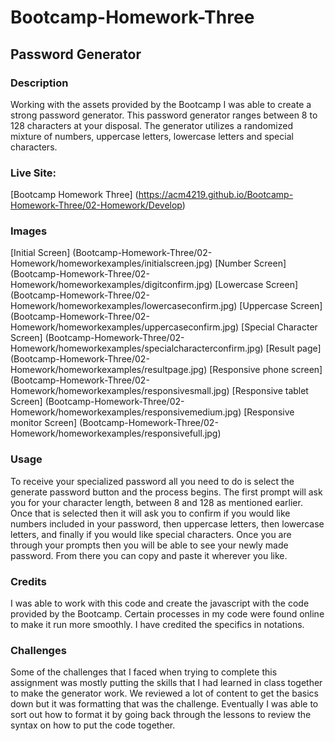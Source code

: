 # Bootcamp-Homework-Three
## Password Generator

### Description
Working with the assets provided by the Bootcamp I was able to create a strong password generator. This password generator ranges between 8 to 128 characters at your disposal. The generator utilizes a randomized mixture of numbers, uppercase letters, lowercase letters and special characters. 

### Live Site:
 [Bootcamp Homework Three] (https://acm4219.github.io/Bootcamp-Homework-Three/02-Homework/Develop)

 ### Images
 [Initial Screen] (Bootcamp-Homework-Three/02-Homework/homeworkexamples/initialscreen.jpg)
 [Number Screen] (Bootcamp-Homework-Three/02-Homework/homeworkexamples/digitconfirm.jpg)
 [Lowercase Screen] (Bootcamp-Homework-Three/02-Homework/homeworkexamples/lowercaseconfirm.jpg)
 [Uppercase Screen] (Bootcamp-Homework-Three/02-Homework/homeworkexamples/uppercaseconfirm.jpg)
 [Special Character Screen] (Bootcamp-Homework-Three/02-Homework/homeworkexamples/specialcharacterconfirm.jpg)
 [Result page] (Bootcamp-Homework-Three/02-Homework/homeworkexamples/resultpage.jpg)
 [Responsive phone screen] (Bootcamp-Homework-Three/02-Homework/homeworkexamples/responsivesmall.jpg)
 [Responsive tablet Screen] (Bootcamp-Homework-Three/02-Homework/homeworkexamples/responsivemedium.jpg)
 [Responsive monitor Screen] (Bootcamp-Homework-Three/02-Homework/homeworkexamples/responsivefull.jpg)

### Usage
To receive your specialized password all you need to do is select the generate password button and the process begins. The first prompt will ask you for your character length, between 8 and 128 as mentioned earlier. Once that is selected then it will ask you to confirm if you would like numbers included in your password, then uppercase letters, then lowercase letters, and finally if you would like special characters. Once you are through your prompts then you will be able to see your newly made password. From there you can copy and paste it wherever you like.

### Credits 
I was able to work with this code and create the javascript with the code provided by the Bootcamp. Certain processes in my code were found online to make it run more smoothly. I have credited the specifics in notations.

### Challenges 
Some of the challenges that I faced when trying to complete this assignment was mostly putting the skills that I had learned in class together to make the generator work. We reviewed a lot of content to get the basics down but it was formatting that was the challenge. Eventually I was able to sort out how to format it by going back through the lessons to review the syntax on how to put the code together.
